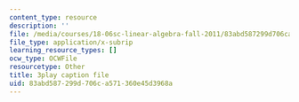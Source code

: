 ```yaml
---
content_type: resource
description: ''
file: /media/courses/18-06sc-linear-algebra-fall-2011/83abd587299d706ca571360e45d3968a_7UJ4CFRGd-U.srt
file_type: application/x-subrip
learning_resource_types: []
ocw_type: OCWFile
resourcetype: Other
title: 3play caption file
uid: 83abd587-299d-706c-a571-360e45d3968a
---
```

